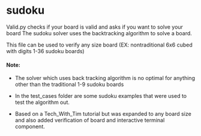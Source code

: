 # sudoku

Valid.py checks if your board is valid and asks if you want to solve your board
The sudoku solver uses the backtracking algorithm to solve a board.

This file can be used to verify any size board (EX: nontraditional 6x6 cubed with digits 1-36 sudoku boards)

#### Note: 
- The solver which uses back tracking algorithm is no optimal for anything other
  than the traditional 1-9 sudoku boards

- In the test_cases folder are some sudoku examples that were used to test the algorithm out.

- Based on a Tech_With_Tim tutorial but was expanded to any board size and also added verification of board and
  interactive terminal component.

